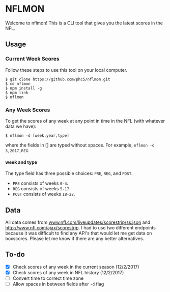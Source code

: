 # NFLMON

Welcome to nflmon!
This is a CLI tool that gives you the latest scores in the NFL.

## Usage

### Current Week Scores
Follow these steps to use this tool on your local computer.
```
$ git clone https://github.com/phc5/nflmon.git
$ cd nflmon
$ npm install -g
$ npm link
$ nflmon
```
### Any Week Scores
To get the scores of any week at any point in time in the NFL (with whatever data we have):
```
$ nflmon -d [week,year,type]
```
where the fields in [] are typed without spaces. For example, `nflmon -d 3,2017,REG`.

#### week and type
The type field has three possible choices: `PRE`, `REG`, and `POST`.

- `PRE` consists of weeks `0-4`.
- `REG` consists of weeks `5-17`.
- `POST` consists of weeks `18-22`.

## Data
All data comes from www.nfl.com/liveupdates/scorestrip/ss.json and http://www.nfl.com/ajax/scorestrip.
I had to use two different endpoints because it was difficult to find any API's that would let me get data on boxscores.
Please let me know if there are any better alternatives.

## To-do

- [X] Check scores of any week in the current season (12/2/2017)
- [X] Check scores of any week in NFL history (12/2/2017)
- [ ] Convert time to correct time zone
- [ ] Allow spaces in between fields after `-d` flag
